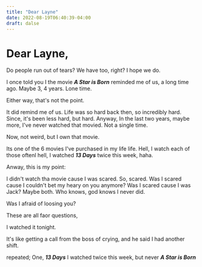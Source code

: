 ```yaml
---
title: "Dear Layne"
date: 2022-08-19T06:40:39-04:00
draft: dalse
---
```



# Dear Layne,



Do people run out of tears? We have too, right? I hope we do.


I once told you I the movie ***A Star is Born*** reminded me of us, a long time ago. Maybe 3, 4 years. Lone time.

Either way, that's not the point.

It did remind me of us. Life was so hard back then, so incredibly hard. Since, it's been less hard, but hard. Anyway, In the last two years, maybe more, I've never watched that movied. Not a single time. 

Now, not weird, but I own that movie. 

Its one of the 6 movies I've purchased in my life life. Hell, I watch each of those oftenl hell, I watched ***13 Days*** twice this week, haha.


Anway, this is my point:

I didn't watch tha movie cause I was scared. So, scared. Was I scared cause I couldn't bet my heary on you anymore? Was I scared cause I was Jack? Maybe both. Who knows, god knows I never did. 

Was I afraid of loosing you?

These are all faor questions, 


I watched it tonight.


It's like getting a call from the boss of crying, and he said I had another shift.

repeated; One, ***13 Days*** I watched twice this week, but never ***A Star is Born***
